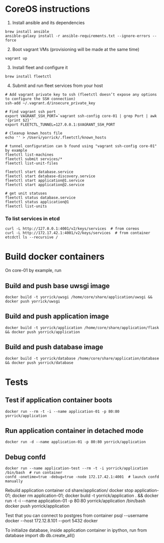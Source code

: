 # CoreOS instructions

1. Install ansible and its dependencies
```
brew install ansible
ansible-galaxy install -r ansible-requirements.txt --ignore-errors --force
```

2. Boot vagrant VMs (provisioning will be made at the same time)
```
vagrant up
```

3. Install fleet and configure it
```
brew install fleetctl
```

4. Submit and run fleet services from your host

```
# Add vagrant private key to ssh (fleetctl doesn’t expose any options to configure the SSH connection)
ssh-add ~/.vagrant.d/insecure_private_key

# Find vagrant ssh port
export VAGRANT_SSH_PORT=`vagrant ssh-config core-01 | grep Port | awk '{print $2}'`
export FLEETCTL_TUNNEL=127.0.0.1:$VAGRANT_SSH_PORT

# Cleanup known_hosts file 
echo '' > /Users/yorrick/.fleetctl/known_hosts

# tunnel configuration can b found using "vagrant ssh-config core-01" by example
fleetctl list-machines
fleetctl submit services/*
fleetctl list-unit-files

fleetctl start database.service
fleetctl start database-discovery.service
fleetctl start application@1.service
fleetctl start application@2.service

# get unit statuses
fleetctl status database.service
fleetctl status application@1
fleetctl list-units
```


### To list services in etcd 
```
curl -L http://127.0.0.1:4001/v2/keys/services  # from coreos 
curl -L http://172.17.42.1:4001/v2/keys/services  # from container
etcdctl ls --recursive /
```




# Build docker containers

On core-01 by example, run

## Build and push base uwsgi image
```
docker build -t yorrick/uwsgi /home/core/share/application/uwsgi && docker push yorrick/uwsgi
```

## Build and push application image
```
docker build -t yorrick/application /home/core/share/application/flask && docker push yorrick/application
```

## Build and push database image
```
docker build -t yorrick/database /home/core/share/application/database && docker push yorrick/database
```


# Tests

## Test if application container boots
```
docker run --rm -t -i --name application-01 -p 80:80 yorrick/application
```

## Run application container in detached mode
```
docker run -d --name application-01 -p 80:80 yorrick/application
```



## Debug confd 
```
docker run --name application-test --rm -t -i yorrick/application /bin/bash  # run container
confd -onetime=true -debug=true -node 172.17.42.1:4001  # launch confd manually
```




Rebuild application container
cd share/application/
docker stop application-01; docker rm application-01; docker build -t yorrick/application . && docker run -t -i --name application-01 -p 80:80 yorrick/application /bin/bash
docker push yorrick/application

Test that you can connect to postgres from container
psql --username docker --host 172.12.8.101 --port 5432 docker

To initialize database, inside application container in ipython, run
from database import db
db.create_all()






